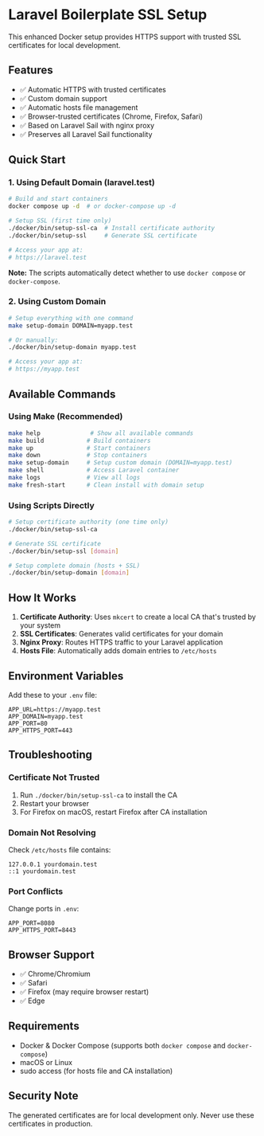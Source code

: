 # Laravel Boilerplate SSL Setup

This enhanced Docker setup provides HTTPS support with trusted SSL certificates for local development.

## Features

- ✅ Automatic HTTPS with trusted certificates
- ✅ Custom domain support
- ✅ Automatic hosts file management
- ✅ Browser-trusted certificates (Chrome, Firefox, Safari)
- ✅ Based on Laravel Sail with nginx proxy
- ✅ Preserves all Laravel Sail functionality

## Quick Start

### 1. Using Default Domain (laravel.test)

```bash
# Build and start containers
docker compose up -d  # or docker-compose up -d

# Setup SSL (first time only)
./docker/bin/setup-ssl-ca  # Install certificate authority
./docker/bin/setup-ssl     # Generate SSL certificate

# Access your app at:
# https://laravel.test
```

**Note:** The scripts automatically detect whether to use `docker compose` or `docker-compose`.

### 2. Using Custom Domain

```bash
# Setup everything with one command
make setup-domain DOMAIN=myapp.test

# Or manually:
./docker/bin/setup-domain myapp.test

# Access your app at:
# https://myapp.test
```

## Available Commands

### Using Make (Recommended)

```bash
make help              # Show all available commands
make build            # Build containers
make up               # Start containers
make down             # Stop containers
make setup-domain     # Setup custom domain (DOMAIN=myapp.test)
make shell            # Access Laravel container
make logs             # View all logs
make fresh-start      # Clean install with domain setup
```

### Using Scripts Directly

```bash
# Setup certificate authority (one time only)
./docker/bin/setup-ssl-ca

# Generate SSL certificate
./docker/bin/setup-ssl [domain]

# Setup complete domain (hosts + SSL)
./docker/bin/setup-domain [domain]
```

## How It Works

1. **Certificate Authority**: Uses `mkcert` to create a local CA that's trusted by your system
2. **SSL Certificates**: Generates valid certificates for your domain
3. **Nginx Proxy**: Routes HTTPS traffic to your Laravel application
4. **Hosts File**: Automatically adds domain entries to `/etc/hosts`

## Environment Variables

Add these to your `.env` file:

```env
APP_URL=https://myapp.test
APP_DOMAIN=myapp.test
APP_PORT=80
APP_HTTPS_PORT=443
```

## Troubleshooting

### Certificate Not Trusted

1. Run `./docker/bin/setup-ssl-ca` to install the CA
2. Restart your browser
3. For Firefox on macOS, restart Firefox after CA installation

### Domain Not Resolving

Check `/etc/hosts` file contains:
```
127.0.0.1 yourdomain.test
::1 yourdomain.test
```

### Port Conflicts

Change ports in `.env`:
```env
APP_PORT=8080
APP_HTTPS_PORT=8443
```

## Browser Support

- ✅ Chrome/Chromium
- ✅ Safari
- ✅ Firefox (may require browser restart)
- ✅ Edge

## Requirements

- Docker & Docker Compose (supports both `docker compose` and `docker-compose`)
- macOS or Linux
- sudo access (for hosts file and CA installation)

## Security Note

The generated certificates are for local development only. Never use these certificates in production.
